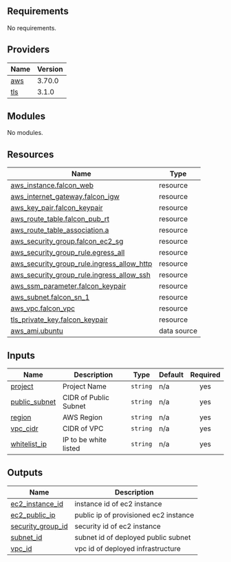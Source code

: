 ## Requirements

No requirements.

## Providers

| Name | Version |
|------|---------|
| <a name="provider_aws"></a> [aws](#provider\_aws) | 3.70.0 |
| <a name="provider_tls"></a> [tls](#provider\_tls) | 3.1.0 |

## Modules

No modules.

## Resources

| Name | Type |
|------|------|
| [aws_instance.falcon_web](https://registry.terraform.io/providers/hashicorp/aws/latest/docs/resources/instance) | resource |
| [aws_internet_gateway.falcon_igw](https://registry.terraform.io/providers/hashicorp/aws/latest/docs/resources/internet_gateway) | resource |
| [aws_key_pair.falcon_keypair](https://registry.terraform.io/providers/hashicorp/aws/latest/docs/resources/key_pair) | resource |
| [aws_route_table.falcon_pub_rt](https://registry.terraform.io/providers/hashicorp/aws/latest/docs/resources/route_table) | resource |
| [aws_route_table_association.a](https://registry.terraform.io/providers/hashicorp/aws/latest/docs/resources/route_table_association) | resource |
| [aws_security_group.falcon_ec2_sg](https://registry.terraform.io/providers/hashicorp/aws/latest/docs/resources/security_group) | resource |
| [aws_security_group_rule.egress_all](https://registry.terraform.io/providers/hashicorp/aws/latest/docs/resources/security_group_rule) | resource |
| [aws_security_group_rule.ingress_allow_http](https://registry.terraform.io/providers/hashicorp/aws/latest/docs/resources/security_group_rule) | resource |
| [aws_security_group_rule.ingress_allow_ssh](https://registry.terraform.io/providers/hashicorp/aws/latest/docs/resources/security_group_rule) | resource |
| [aws_ssm_parameter.falcon_keypair](https://registry.terraform.io/providers/hashicorp/aws/latest/docs/resources/ssm_parameter) | resource |
| [aws_subnet.falcon_sn_1](https://registry.terraform.io/providers/hashicorp/aws/latest/docs/resources/subnet) | resource |
| [aws_vpc.falcon_vpc](https://registry.terraform.io/providers/hashicorp/aws/latest/docs/resources/vpc) | resource |
| [tls_private_key.falcon_keypair](https://registry.terraform.io/providers/hashicorp/tls/latest/docs/resources/private_key) | resource |
| [aws_ami.ubuntu](https://registry.terraform.io/providers/hashicorp/aws/latest/docs/data-sources/ami) | data source |

## Inputs

| Name | Description | Type | Default | Required |
|------|-------------|------|---------|:--------:|
| <a name="input_project"></a> [project](#input\_project) | Project Name | `string` | n/a | yes |
| <a name="input_public_subnet"></a> [public\_subnet](#input\_public\_subnet) | CIDR of Public Subnet | `string` | n/a | yes |
| <a name="input_region"></a> [region](#input\_region) | AWS Region | `string` | n/a | yes |
| <a name="input_vpc_cidr"></a> [vpc\_cidr](#input\_vpc\_cidr) | CIDR of VPC | `string` | n/a | yes |
| <a name="input_whitelist_ip"></a> [whitelist\_ip](#input\_whitelist\_ip) | IP to be white listed | `string` | n/a | yes |

## Outputs

| Name | Description |
|------|-------------|
| <a name="output_ec2_instance_id"></a> [ec2\_instance\_id](#output\_ec2\_instance\_id) | instance id of ec2 instance |
| <a name="output_ec2_public_ip"></a> [ec2\_public\_ip](#output\_ec2\_public\_ip) | public ip of provisioned ec2 instance |
| <a name="output_security_group_id"></a> [security\_group\_id](#output\_security\_group\_id) | security id of ec2 instance |
| <a name="output_subnet_id"></a> [subnet\_id](#output\_subnet\_id) | subnet id of deployed public subnet |
| <a name="output_vpc_id"></a> [vpc\_id](#output\_vpc\_id) | vpc id of deployed infrastructure |
